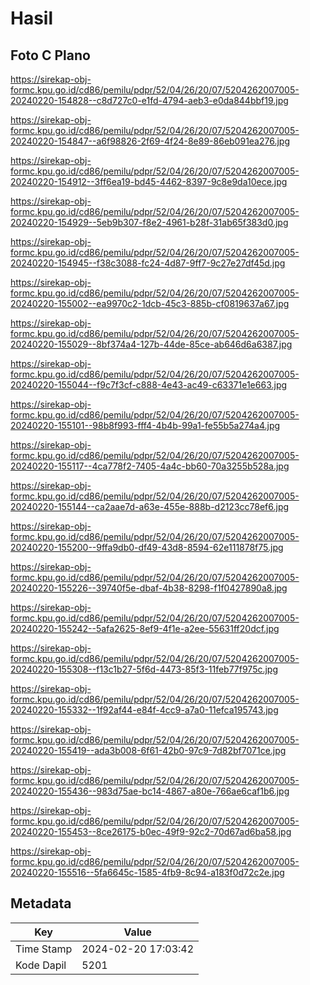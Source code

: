 # Hasil

## Foto C Plano

https://sirekap-obj-formc.kpu.go.id/cd86/pemilu/pdpr/52/04/26/20/07/5204262007005-20240220-154828--c8d727c0-e1fd-4794-aeb3-e0da844bbf19.jpg

https://sirekap-obj-formc.kpu.go.id/cd86/pemilu/pdpr/52/04/26/20/07/5204262007005-20240220-154847--a6f98826-2f69-4f24-8e89-86eb091ea276.jpg

https://sirekap-obj-formc.kpu.go.id/cd86/pemilu/pdpr/52/04/26/20/07/5204262007005-20240220-154912--3ff6ea19-bd45-4462-8397-9c8e9da10ece.jpg

https://sirekap-obj-formc.kpu.go.id/cd86/pemilu/pdpr/52/04/26/20/07/5204262007005-20240220-154929--5eb9b307-f8e2-4961-b28f-31ab65f383d0.jpg

https://sirekap-obj-formc.kpu.go.id/cd86/pemilu/pdpr/52/04/26/20/07/5204262007005-20240220-154945--f38c3088-fc24-4d87-9ff7-9c27e27df45d.jpg

https://sirekap-obj-formc.kpu.go.id/cd86/pemilu/pdpr/52/04/26/20/07/5204262007005-20240220-155002--ea9970c2-1dcb-45c3-885b-cf0819637a67.jpg

https://sirekap-obj-formc.kpu.go.id/cd86/pemilu/pdpr/52/04/26/20/07/5204262007005-20240220-155029--8bf374a4-127b-44de-85ce-ab646d6a6387.jpg

https://sirekap-obj-formc.kpu.go.id/cd86/pemilu/pdpr/52/04/26/20/07/5204262007005-20240220-155044--f9c7f3cf-c888-4e43-ac49-c63371e1e663.jpg

https://sirekap-obj-formc.kpu.go.id/cd86/pemilu/pdpr/52/04/26/20/07/5204262007005-20240220-155101--98b8f993-fff4-4b4b-99a1-fe55b5a274a4.jpg

https://sirekap-obj-formc.kpu.go.id/cd86/pemilu/pdpr/52/04/26/20/07/5204262007005-20240220-155117--4ca778f2-7405-4a4c-bb60-70a3255b528a.jpg

https://sirekap-obj-formc.kpu.go.id/cd86/pemilu/pdpr/52/04/26/20/07/5204262007005-20240220-155144--ca2aae7d-a63e-455e-888b-d2123cc78ef6.jpg

https://sirekap-obj-formc.kpu.go.id/cd86/pemilu/pdpr/52/04/26/20/07/5204262007005-20240220-155200--9ffa9db0-df49-43d8-8594-62e111878f75.jpg

https://sirekap-obj-formc.kpu.go.id/cd86/pemilu/pdpr/52/04/26/20/07/5204262007005-20240220-155226--39740f5e-dbaf-4b38-8298-f1f0427890a8.jpg

https://sirekap-obj-formc.kpu.go.id/cd86/pemilu/pdpr/52/04/26/20/07/5204262007005-20240220-155242--5afa2625-8ef9-4f1e-a2ee-55631ff20dcf.jpg

https://sirekap-obj-formc.kpu.go.id/cd86/pemilu/pdpr/52/04/26/20/07/5204262007005-20240220-155308--f13c1b27-5f6d-4473-85f3-11feb77f975c.jpg

https://sirekap-obj-formc.kpu.go.id/cd86/pemilu/pdpr/52/04/26/20/07/5204262007005-20240220-155332--1f92af44-e84f-4cc9-a7a0-11efca195743.jpg

https://sirekap-obj-formc.kpu.go.id/cd86/pemilu/pdpr/52/04/26/20/07/5204262007005-20240220-155419--ada3b008-6f61-42b0-97c9-7d82bf7071ce.jpg

https://sirekap-obj-formc.kpu.go.id/cd86/pemilu/pdpr/52/04/26/20/07/5204262007005-20240220-155436--983d75ae-bc14-4867-a80e-766ae6caf1b6.jpg

https://sirekap-obj-formc.kpu.go.id/cd86/pemilu/pdpr/52/04/26/20/07/5204262007005-20240220-155453--8ce26175-b0ec-49f9-92c2-70d67ad6ba58.jpg

https://sirekap-obj-formc.kpu.go.id/cd86/pemilu/pdpr/52/04/26/20/07/5204262007005-20240220-155516--5fa6645c-1585-4fb9-8c94-a183f0d72c2e.jpg


## Metadata

| Key        | Value               |
| ---------- | ------------------- |
| Time Stamp | 2024-02-20 17:03:42 |
| Kode Dapil | 5201                |




